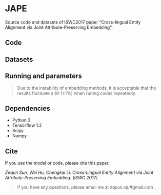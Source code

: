 # JAPE
Source code and datasets of ISWC2017 paper "Cross-lingual Entity Alignment via Joint Attribute-Preserving Embedding".

## Code

## Datasets

## Running and parameters

>Due to the instability of embedding methods, it is acceptable that the results fluctuate a bit (±1%) when runing codes repeatedly.

## Dependencies
* Python 3
* Tensorflow 1.2 
* Scipy
* Numpy

## Cite
If you use the model or code, please cite this paper:

_Zequn Sun, Wei Hu, Chengkai Li. Cross-Lingual Entity Alignment via Joint Attribute-Preserving Embedding. (ISWC 2017)._

>If you have any questions, please email me at zqsun.nju#gmail.com .
